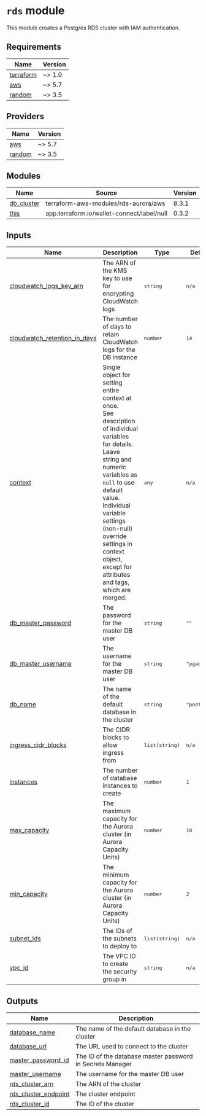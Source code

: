 # `rds` module

This module creates a Postgres RDS cluster with IAM authentication.

<!-- BEGIN_TF_DOCS -->

## Requirements

| Name | Version |
|------|---------|
| <a name="requirement_terraform"></a> [terraform](#requirement\_terraform) | ~> 1.0 |
| <a name="requirement_aws"></a> [aws](#requirement\_aws) | ~> 5.7 |
| <a name="requirement_random"></a> [random](#requirement\_random) | ~> 3.5 |
## Providers

| Name | Version |
|------|---------|
| <a name="provider_aws"></a> [aws](#provider\_aws) | ~> 5.7 |
| <a name="provider_random"></a> [random](#provider\_random) | ~> 3.5 |
## Modules

| Name | Source | Version |
|------|--------|---------|
| <a name="module_db_cluster"></a> [db\_cluster](#module\_db\_cluster) | terraform-aws-modules/rds-aurora/aws | 8.3.1 |
| <a name="module_this"></a> [this](#module\_this) | app.terraform.io/wallet-connect/label/null | 0.3.2 |

## Inputs
| Name | Description | Type | Default | Required |
|------|-------------|------|---------|:--------:|
| <a name="input_cloudwatch_logs_key_arn"></a> [cloudwatch\_logs\_key\_arn](#input\_cloudwatch\_logs\_key\_arn) | The ARN of the KMS key to use for encrypting CloudWatch logs |  <pre lang="json">string</pre> |  <pre lang="json">n/a</pre> |  yes |
| <a name="input_cloudwatch_retention_in_days"></a> [cloudwatch\_retention\_in\_days](#input\_cloudwatch\_retention\_in\_days) | The number of days to retain CloudWatch logs for the DB instance |  <pre lang="json">number</pre> |  <pre lang="json">14</pre> |  no |
| <a name="input_context"></a> [context](#input\_context) | Single object for setting entire context at once.<br>See description of individual variables for details.<br>Leave string and numeric variables as `null` to use default value.<br>Individual variable settings (non-null) override settings in context object,<br>except for attributes and tags, which are merged. |  <pre lang="json">any</pre> |  <pre lang="json">n/a</pre> |  yes |
| <a name="input_db_master_password"></a> [db\_master\_password](#input\_db\_master\_password) | The password for the master DB user |  <pre lang="json">string</pre> |  <pre lang="json">""</pre> |  no |
| <a name="input_db_master_username"></a> [db\_master\_username](#input\_db\_master\_username) | The username for the master DB user |  <pre lang="json">string</pre> |  <pre lang="json">"pgadmin"</pre> |  no |
| <a name="input_db_name"></a> [db\_name](#input\_db\_name) | The name of the default database in the cluster |  <pre lang="json">string</pre> |  <pre lang="json">"postgres"</pre> |  no |
| <a name="input_ingress_cidr_blocks"></a> [ingress\_cidr\_blocks](#input\_ingress\_cidr\_blocks) | The CIDR blocks to allow ingress from |  <pre lang="json">list(string)</pre> |  <pre lang="json">n/a</pre> |  yes |
| <a name="input_instances"></a> [instances](#input\_instances) | The number of database instances to create |  <pre lang="json">number</pre> |  <pre lang="json">1</pre> |  no |
| <a name="input_max_capacity"></a> [max\_capacity](#input\_max\_capacity) | The maximum capacity for the Aurora cluster (in Aurora Capacity Units) |  <pre lang="json">number</pre> |  <pre lang="json">10</pre> |  no |
| <a name="input_min_capacity"></a> [min\_capacity](#input\_min\_capacity) | The minimum capacity for the Aurora cluster (in Aurora Capacity Units) |  <pre lang="json">number</pre> |  <pre lang="json">2</pre> |  no |
| <a name="input_subnet_ids"></a> [subnet\_ids](#input\_subnet\_ids) | The IDs of the subnets to deploy to |  <pre lang="json">list(string)</pre> |  <pre lang="json">n/a</pre> |  yes |
| <a name="input_vpc_id"></a> [vpc\_id](#input\_vpc\_id) | The VPC ID to create the security group in |  <pre lang="json">string</pre> |  <pre lang="json">n/a</pre> |  yes |
## Outputs

| Name | Description |
|------|-------------|
| <a name="output_database_name"></a> [database\_name](#output\_database\_name) | The name of the default database in the cluster |
| <a name="output_database_url"></a> [database\_url](#output\_database\_url) | The URL used to connect to the cluster |
| <a name="output_master_password_id"></a> [master\_password\_id](#output\_master\_password\_id) | The ID of the database master password in Secrets Manager |
| <a name="output_master_username"></a> [master\_username](#output\_master\_username) | The username for the master DB user |
| <a name="output_rds_cluster_arn"></a> [rds\_cluster\_arn](#output\_rds\_cluster\_arn) | The ARN of the cluster |
| <a name="output_rds_cluster_endpoint"></a> [rds\_cluster\_endpoint](#output\_rds\_cluster\_endpoint) | The cluster endpoint |
| <a name="output_rds_cluster_id"></a> [rds\_cluster\_id](#output\_rds\_cluster\_id) | The ID of the cluster |


<!-- END_TF_DOCS -->
